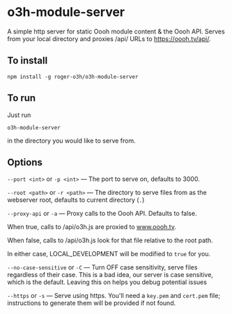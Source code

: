 # o3h-module-server
A simple http server for static Oooh module content &amp; the Oooh API. Serves from your local directory and proxies /api/ URLs to https://oooh.tv/api/.

## To install

```npm install -g roger-o3h/o3h-module-server```

## To run

Just run

```o3h-module-server```

in the directory you would like to serve from.

## Options

`--port <int>` or `-p <int>` — The port to serve on, defaults to 3000.

`--root <path>` or `-r <path>` — The directory to serve files from as the webserver root, defaults to current directory (`.`)

`--proxy-api` or `-a` — Proxy calls to the Oooh API. Defaults to false.

When true, calls to /api/o3h.js are proxied to www.oooh.tv.

When false, calls to /api/o3h.js look for that file relative to the root path.

In either case, LOCAL_DEVELOPMENT will be modified to `true` for you.

`--no-case-sensitive` or `-C` — Turn OFF case sensitivity, serve files regardless of their case. This is a bad idea, our server is case sensitive, which is the default. Leaving this on helps you debug potential issues

`--https` or `-s` — Serve using https. You'll need a `key.pem` and `cert.pem` file; instructions to generate them will be provided if not found.

